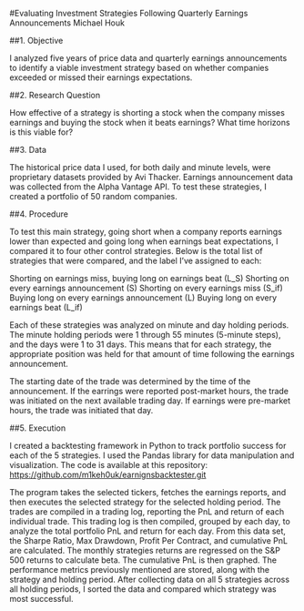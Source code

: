 #Evaluating Investment Strategies Following Quarterly Earnings Announcements
Michael Houk

##1. Objective

I analyzed five years of price data and quarterly earnings announcements to identify a viable investment strategy based on whether companies exceeded or missed their earnings expectations.

##2. Research Question

How effective of a strategy is shorting a stock when the company misses earnings and buying the stock when it beats earnings? What time horizons is this viable for?

##3. Data

The historical price data I used, for both daily and minute levels, were proprietary datasets provided by Avi Thacker. Earnings announcement data was collected from the Alpha Vantage API. To test these strategies, I created a portfolio of 50 random companies.

##4. Procedure


To test this main strategy, going short when a company reports earnings lower than expected and going long when earnings beat expectations, I compared it to four other control strategies. Below is the total list of strategies that were compared, and the label I’ve assigned to each:

Shorting on earnings miss, buying long on earnings beat (L_S)
Shorting on every earnings announcement (S)
Shorting on every earnings miss (S_if)
Buying long on every earnings announcement (L)
Buying long on every earnings beat (L_if)

Each of these strategies was analyzed on minute and day holding periods. The minute holding periods were 1 through 55 minutes (5-minute steps), and the days were 1 to 31 days. This means that for each strategy, the appropriate position was held for that amount of time following the earnings announcement.

The starting date of the trade was determined by the time of the announcement. If the earrings were reported post-market hours, the trade was initiated on the next available trading day. If earnings were pre-market hours, the trade was initiated that day. 


##5. Execution

I created a backtesting framework in Python to track portfolio success for each of the 5 strategies. I used the Pandas library for data manipulation and visualization. The code is available at this repository: https://github.com/m1keh0uk/earnignsbacktester.git 

The program takes the selected tickers, fetches the earnings reports, and then executes the selected strategy for the selected holding period. The trades are compiled in a trading log, reporting the PnL and return of each individual trade. This trading log is then compiled, grouped by each day, to analyze the total portfolio PnL and return for each day. From this data set, the Sharpe Ratio, Max Drawdown, Profit Per Contract, and cumulative PnL are calculated. The monthly strategies returns are regressed on the S&P 500 returns to calculate beta. The cumulative PnL is then graphed. The performance metrics previously mentioned are stored, along with the strategy and holding period. After collecting data on all 5 strategies across all holding periods, I sorted the data and compared which strategy was most successful.

